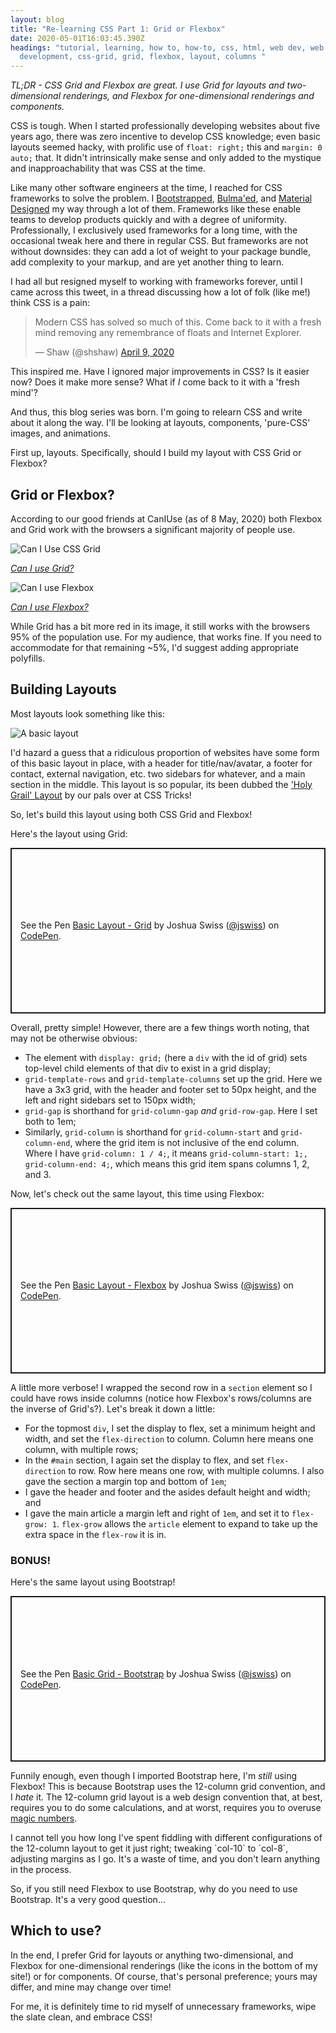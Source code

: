 ```yaml
---
layout: blog
title: "Re-learning CSS Part 1: Grid or Flexbox"
date: 2020-05-01T16:03:45.390Z
headings: "tutorial, learning, how to, how-to, css, html, web dev, web
  development, css-grid, grid, flexbox, layout, columns "
---
```

_TL;DR - CSS Grid and Flexbox are great. I use Grid for layouts and two-dimensional renderings, and Flexbox for one-dimensional renderings and components._

CSS is tough. When I started professionally developing websites about five years ago, there was zero incentive to develop CSS knowledge; even basic layouts seemed hacky, with prolific use of `float: right;` this and `margin: 0 auto;` that. It didn't intrinsically make sense and only added to the mystique and inapproachability that was CSS at the time.

Like many other software engineers at the time, I reached for CSS frameworks to solve the problem. I [Bootstrapped](https://getbootstrap.com/), [Bulma'ed](https://bulma.io/), and [Material Designed](https://material.io/) my way through a lot of them. Frameworks like these enable teams to develop products quickly and with a degree of uniformity. Professionally, I exclusively used frameworks for a long time, with the occasional tweak here and there in regular CSS. But frameworks are not without downsides: they can add a lot of weight to your package bundle, add complexity to your markup, and are yet another thing to learn.

I had all but resigned myself to working with frameworks forever, until I came across this tweet, in a thread discussing how a lot of folk (like me!) think CSS is a pain:

<blockquote class="twitter-tweet"><p lang="en" dir="ltr">Modern CSS has solved so much of this. Come back to it with a fresh mind removing any remembrance of floats and Internet Explorer.</p>&mdash; Shaw (@shshaw) <a href="https://twitter.com/shshaw/status/1248095631077507073?ref_src=twsrc%5Etfw">April 9, 2020</a></blockquote> <script async src="https://platform.twitter.com/widgets.js" charset="utf-8"></script>

This inspired me. Have I ignored major improvements in CSS? Is it easier now? Does it make more sense? What if *I* come back to it with a 'fresh mind'?

And thus, this blog series was born. I'm going to relearn CSS and write about it along the way. I'll be looking at layouts, components, 'pure-CSS' images, and animations. 

First up, layouts. Specifically, should I build my layout with CSS Grid or Flexbox? 

## Grid or Flexbox?

According to our good friends at CanIUse (as of 8 May, 2020) both Flexbox and Grid work with the browsers a significant majority of people use.

![Can I Use CSS Grid](/uploads/can-i-use-grid.png "Can I Use CSS Grid")

*[Can I use Grid?](https://caniuse.com/#feat=css-grid)*

![Can I use Flexbox](/uploads/can-i-use-flexbox.png "Can I use Flexbox")

*[Can I use Flexbox?](https://caniuse.com/#feat=flexbox)*

While Grid has a bit more red in its image, it still works with the browsers 95% of the population use. For my audience, that works fine. If you need to accommodate for that remaining ~5%, I'd suggest adding appropriate polyfills.

## Building Layouts

Most layouts look something like this:

![A basic layout](/uploads/layout.png "A basic layout")

I'd hazard a guess that a ridiculous proportion of websites have some form of this basic layout in place, with a header for title/nav/avatar, a footer for contact, external navigation, etc. two sidebars for whatever, and a main section in the middle. This layout is so popular, its been dubbed the ['Holy Grail' Layout](https://css-tricks.com/snippets/css/css-grid-starter-layouts/) by our pals over at CSS Tricks!

So, let's build this layout using both CSS Grid and Flexbox!

Here's the layout using Grid:

<p class="codepen" data-height="265" data-theme-id="dark" data-default-tab="css,result" data-user="jswiss" data-slug-hash="BaorJOo" data-preview="true" style="height: 265px; box-sizing: border-box; display: flex; align-items: center; justify-content: center; border: 2px solid; margin: 1em 0; padding: 1em;" data-pen-title="Basic Layout - Grid">
  <span>See the Pen <a href="https://codepen.io/jswiss/pen/BaorJOo">
  Basic Layout - Grid</a> by Joshua Swiss (<a href="https://codepen.io/jswiss">@jswiss</a>)
  on <a href="https://codepen.io">CodePen</a>.</span>
</p>
<script async src="https://static.codepen.io/assets/embed/ei.js"></script>

Overall, pretty simple! However, there are a few things worth noting, that may not be otherwise obvious:

* The element with `display: grid;` (here a `div` with the id of grid) sets top-level child elements of that div to exist in a grid display;
* `grid-template-rows` and `grid-template-columns` set up the grid. Here we have a 3x3 grid, with the header and footer set to 50px height, and the left and right sidebars set to 150px width;
* `grid-gap` is shorthand for `grid-column-gap` *and* `grid-row-gap`. Here I set both to 1em;
* Similarly, `grid-column` is shorthand for `grid-column-start` and `grid-column-end`, where the grid item is not inclusive of the end column. Where I have `grid-column: 1 / 4;`, it means `grid-column-start: 1;, grid-column-end: 4;`, which means this grid item spans columns 1, 2, and 3.

Now, let's check out the same layout, this time using Flexbox:

<p class="codepen" data-height="265" data-theme-id="dark" data-default-tab="css,result" data-user="jswiss" data-slug-hash="dyYmdWy" style="height: 265px; box-sizing: border-box; display: flex; align-items: center; justify-content: center; border: 2px solid; margin: 1em 0; padding: 1em;" data-pen-title="Basic Layout - Flexbox">
  <span>See the Pen <a href="https://codepen.io/jswiss/pen/dyYmdWy">
  Basic Layout - Flexbox</a> by Joshua Swiss (<a href="https://codepen.io/jswiss">@jswiss</a>)
  on <a href="https://codepen.io">CodePen</a>.</span>
</p>
<script async src="https://static.codepen.io/assets/embed/ei.js"></script>

A little more verbose! I wrapped the second row in a `section` element so I could have rows inside columns (notice how Flexbox's rows/columns are the inverse of Grid's?). Let's break it down a little:

* For the topmost `div`, I set the display to flex, set a minimum height and width, and set the `flex-direction` to column. Column here means one column, with multiple rows;
* In the `#main` section, I again set the display to flex, and set `flex-direction` to row. Row here means one row, with multiple columns. I also gave the section a margin top and bottom of `1em`;
* I gave the header and footer and the asides default height and width; and
* I gave the main article a margin left and right of `1em`, and set it to `flex-grow: 1`. `flex-grow` allows the `article` element to expand to take up the extra space in the `flex-row` it is in.

### BONUS!

Here's the same layout using Bootstrap!

<p class="codepen" data-height="265" data-theme-id="dark" data-default-tab="css,result" data-user="jswiss" data-slug-hash="xxwWWqO" style="height: 265px; box-sizing: border-box; display: flex; align-items: center; justify-content: center; border: 2px solid; margin: 1em 0; padding: 1em;" data-pen-title="Basic Grid - Bootstrap">
  <span>See the Pen <a href="https://codepen.io/jswiss/pen/xxwWWqO">
  Basic Grid - Bootstrap</a> by Joshua Swiss (<a href="https://codepen.io/jswiss">@jswiss</a>)
  on <a href="https://codepen.io">CodePen</a>.</span>
</p>
<script async src="https://static.codepen.io/assets/embed/ei.js"></script>

Funnily enough, even though I imported Bootstrap here, I'm *still* using Flexbox! This is because Bootstrap uses the 12-column grid convention, and I *hate* it. The 12-column grid layout is a web design convention that, at best, requires you to do some calculations, and at worst, requires you to overuse [magic numbers](https://css-tricks.com/magic-numbers-in-css/). 

I cannot tell you how long I've spent fiddling with different configurations of the 12-column layout to get it just right; tweaking \`col-10\` to \`col-8\`, adjusting margins as I go. It's a waste of time, and you don't learn anything in the process.

So, if you still need Flexbox to use Bootstrap, why do you need to use Bootstrap. It's a very good question...

## Which to use?
In the end, I prefer Grid for layouts or anything two-dimensional, and Flexbox for one-dimensional renderings (like the icons in the bottom of my site!) or for components. Of course, that's personal preference; yours may differ, and mine may change over time! 

For me, it is definitely time to rid myself of unnecessary frameworks, wipe the slate clean, and embrace CSS!

